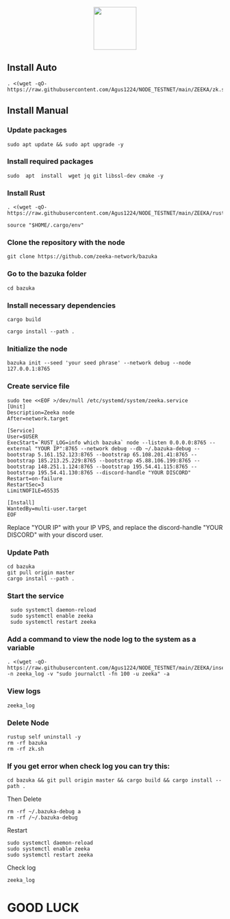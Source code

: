 <p align="center">
  <img height="100" height="auto" src="https://avatars.githubusercontent.com/u/96166029?s=200&v=4">
</p>


## Install Auto

```
. <(wget -qO- https://raw.githubusercontent.com/Agus1224/NODE_TESTNET/main/ZEEKA/zk.sh)
```
## Install Manual
### Update packages
```
sudo apt update && sudo apt upgrade -y
```
### Install required packages
```
sudo  apt  install  wget jq git libssl-dev cmake -y
```
### Install Rust
```
. <(wget -qO- https://raw.githubusercontent.com/Agus1224/NODE_TESTNET/main/ZEEKA/rust.sh)
```
```
source "$HOME/.cargo/env"
```

### Clone the repository with the node
```
git clone https://github.com/zeeka-network/bazuka
```

### Go to the bazuka folder
```
cd bazuka
```
### Install necessary dependencies
```
cargo build
```
```
cargo install --path .
```
### Initialize the node
```
bazuka init --seed 'your seed phrase' --network debug --node 127.0.0.1:8765
```

### Create service file
```
sudo tee <<EOF >/dev/null /etc/systemd/system/zeeka.service
[Unit]
Description=Zeeka node
After=network.target

[Service]
User=$USER
ExecStart=`RUST_LOG=info which bazuka` node --listen 0.0.0.0:8765 --external "YOUR IP":8765 --network debug --db ~/.bazuka-debug --bootstrap 5.161.152.123:8765 --bootstrap 65.108.201.41:8765 --bootstrap 185.213.25.229:8765 --bootstrap 45.88.106.199:8765 --bootstrap 148.251.1.124:8765 --bootstrap 195.54.41.115:8765 --bootstrap 195.54.41.130:8765 --discord-handle "YOUR DISCORD"
Restart=on-failure
RestartSec=3
LimitNOFILE=65535

[Install]
WantedBy=multi-user.target
EOF
```
Replace "YOUR IP" with your IP VPS, and replace the discord-handle "YOUR DISCORD" with your discord user.

### Update Path
```
cd bazuka
git pull origin master
cargo install --path .
```

### Start the service
```
 sudo systemctl daemon-reload
 sudo systemctl enable zeeka
 sudo systemctl restart zeeka
 ```
 ### Add a command to view the node log to the system as a variable
 ```
 . <(wget -qO- https://raw.githubusercontent.com/Agus1224/NODE_TESTNET/main/ZEEKA/insert_variable.sh) -n zeeka_log -v "sudo journalctl -fn 100 -u zeeka" -a
 ```
 ### View logs

```
zeeka_log
```
### Delete Node
```
rustup self uninstall -y
rm -rf bazuka
rm -rf zk.sh
```

### If you get error when check log you can try this:
```console
cd bazuka && git pull origin master && cargo build && cargo install --path .
```
Then Delete
``` console
rm -rf ~/.bazuka-debug а 
rm -rf /~/.bazuka-debug
```
Restart
```console
sudo systemctl daemon-reload
sudo systemctl enable zeeka
sudo systemctl restart zeeka
 ```
 Check log
 ```
 zeeka_log
```

# GOOD LUCK
